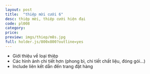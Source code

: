 ```yaml
---
layout: post
title:  "thiệp mời cưới 6"
desc: thiệp mời, thiệp cưới hiện đại
code: pl008
category:
price:
preview: imgs/thiep/m8s.jpg
full: holder.js/800x800?outline=yes
---
```


- Giới thiệu về loại thiệp
- Các hình ảnh chi tiết hơn (phong bì, chi tiết chất liệu, đóng gói...)
- Include liên kết dẫn đến trang đặt hàng

